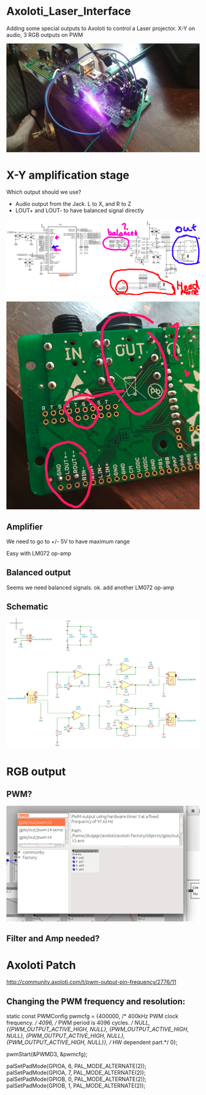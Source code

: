 # Axoloti_Laser_Interface
Adding some special outputs to Axoloti to control a Laser projector. X-Y on audio, 3 RGB outputs on PWM

![](https://github.com/dusjagr/Axoloti_Laser_Interface/raw/master/photos/hacked_axoloti.jpg)

# X-Y amplification stage

Which output should we use?

* Audio output from the Jack. L to X, and R to Z
* LOUT+ and LOUT- to have balanced signal directly

![](https://github.com/dusjagr/Axoloti_Laser_Interface/raw/master/Outputs_Axoloti_schematic_notes.png)

![](https://github.com/dusjagr/Axoloti_Laser_Interface/raw/master/photos/Outputs_Axoloti_board.jpg)

## Amplifier

We need to go to +/- 5V to have maximum range

Easy with LM072 op-amp

## Balanced output

Seems we need balanced signals. ok. add another LM072 op-amp

## Schematic

![](https://github.com/dusjagr/Axoloti_Laser_Interface/raw/master/Axoloti_Laser_schema01.png)

# RGB output
## PWM?

![](https://github.com/dusjagr/Axoloti_Laser_Interface/raw/master/photos/screenshot_fastPWM.png)

## Filter and Amp needed?

# Axoloti Patch

http://community.axoloti.com/t/pwm-output-pin-frequency/2776/11


## Changing the PWM frequency and resolution:

static const PWMConfig pwmcfg = {400000, /* 400kHz PWM clock frequency.  */
	4096, /* PWM period is 4096 cycles.    */
	NULL, 
	{{PWM_OUTPUT_ACTIVE_HIGH, NULL}, 
	{PWM_OUTPUT_ACTIVE_HIGH, NULL},
	{PWM_OUTPUT_ACTIVE_HIGH, NULL}, 
	{PWM_OUTPUT_ACTIVE_HIGH, NULL}},
	/* HW dependent part.*/
	0};

pwmStart(&PWMD3, &pwmcfg);
  
palSetPadMode(GPIOA, 6, PAL_MODE_ALTERNATE(2));
palSetPadMode(GPIOA, 7, PAL_MODE_ALTERNATE(2));
palSetPadMode(GPIOB, 0, PAL_MODE_ALTERNATE(2));
palSetPadMode(GPIOB, 1, PAL_MODE_ALTERNATE(2));
